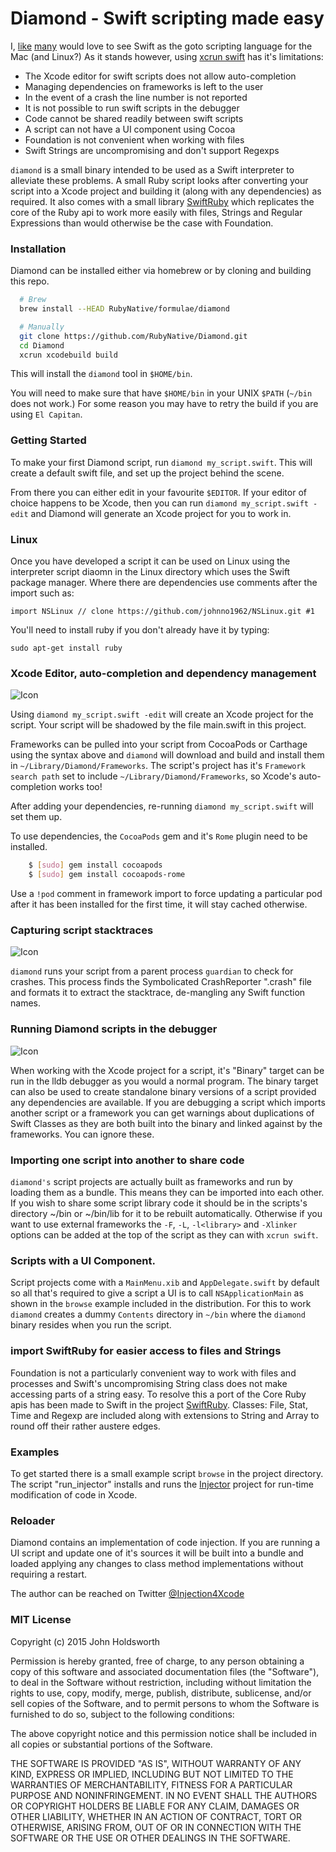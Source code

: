 
# Diamond - Swift scripting made easy

I, [like](https://realm.io/news/swift-for-rubyists/) [many](https://realm.io/news/swift-scripting/)
would love to see Swift as the goto scripting language for the Mac (and Linux?)
As it stands however, using [xcrun swift](http://nomothetis.svbtle.com/swift-for-scripting)
has it's limitations:

* The Xcode editor for swift scripts does not allow auto-completion
* Managing dependencies on frameworks is left to the user
* In the event of a crash the line number is not reported
* It is not possible to run swift scripts in the debugger
* Code cannot be shared readily between swift scripts
* A script can not have a UI component using Cocoa
* Foundation is not convenient when working with files
* Swift Strings are uncompromising and don't support Regexps

`diamond` is a small binary intended to be used as a Swift interpreter to alleviate these
problems. A small Ruby script looks after converting your script into a Xcode project and
building it (along with any dependencies) as required. It also comes with a small library
[SwiftRuby](https://github.com/RubyNative/SwiftRuby) which replicates the core of the Ruby
api to work more easily with files, Strings and Regular Expressions than would otherwise
be the case with Foundation.

### Installation

Diamond can be installed either via homebrew or by cloning and building this repo.

``` sh
  # Brew
  brew install --HEAD RubyNative/formulae/diamond

  # Manually
  git clone https://github.com/RubyNative/Diamond.git
  cd Diamond
  xcrun xcodebuild build
```

This will install the `diamond` tool in `$HOME/bin`.

You will need to make sure that have `$HOME/bin` in your UNIX `$PATH` (`~/bin`
does not work.) For some reason you may have to retry the build if
you are using `El Capitan`.

### Getting Started

To make your first Diamond script, run `diamond my_script.swift`. This will create a
default swift file, and set up the project behind the scene.

From there you can either edit in your favourite `$EDITOR`. If your editor of choice
happens to be Xcode, then you can run `diamond my_script.swift -edit` and Diamond
will generate an Xcode project for you to work in.

### Linux

Once you have developed a script it can be used on Linux using the interpreter
script diaomn in the Linux directory which uses the Swift package manager.
Where there are dependencies use comments after the import such as:

    import NSLinux // clone https://github.com/johnno1962/NSLinux.git #1

You'll need to install ruby if you don't already have it by typing:

    sudo apt-get install ruby

### Xcode Editor, auto-completion and dependency management

![Icon](http://injectionforxcode.johnholdsworth.com/completion.png)

Using `diamond my_script.swift -edit` will create an Xcode project for the script.
Your script will be shadowed by the file main.swift in this project.

Frameworks can be pulled into your script from CocoaPods or Carthage using the
syntax above and `diamond` will download and build and install them in `~/Library/Diamond/Frameworks`.
The script's project has it's `Framework search path` set to include
`~/Library/Diamond/Frameworks`, so Xcode's auto-completion works too!

After adding your dependencies, re-running `diamond my_script.swift` will set
them up.

To use dependencies, the `CocoaPods` gem and it's `Rome` plugin need to be installed.

``` sh
    $ [sudo] gem install cocoapods
    $ [sudo] gem install cocoapods-rome
```

Use a `!pod` comment in framework import to force updating a particular pod after
it has been installed for the first time, it will stay cached otherwise.


### Capturing script stacktraces

![Icon](http://injectionforxcode.johnholdsworth.com/stacktrace.png)

`diamond` runs your script from a parent process `guardian` to check
for crashes. This process finds the Symbolicated CrashReporter ".crash" file
and formats it to extract the stacktrace, de-mangling any Swift function names.

### Running Diamond scripts in the debugger

![Icon](http://injectionforxcode.johnholdsworth.com/debugging.png)

When working with the Xcode project for a script, it's "Binary" target can be run
in the lldb debugger as you would a normal program. The binary target can also be
used to create standalone binary versions of a script provided any dependencies
are available. If you are debugging a script which imports another script or a
framework you can get warnings about duplications of Swift Classes as they
are both built into the binary and linked against by the frameworks.
You can ignore these.

### Importing one script into another to share code

`diamond's` script projects are actually built as frameworks and run by loading
them as a bundle. This means they can be imported into each other. If you wish to
share some script library code it should be in the scripts's directory ~/bin or
~/bin/lib for it to be rebuilt automatically. Otherwise if you want to use external
frameworks the `-F`, `-L`, `-l<library>` and `-Xlinker` options can be added at the
top of the script as they can with `xcrun swift`.

### Scripts with a UI Component.

Script projects come with a `MainMenu.xib` and `AppDelegate.swift` by default so all that's
required to give a script a UI is to call `NSApplicationMain` as shown in the `browse`
example included in the distribution. For this to work `diamond` creates a dummy `Contents`
directory in `~/bin` where the `diamond` binary resides when you run the script.

### import SwiftRuby for easier access to files and Strings

Foundation is not a particularly convenient way to work with files and processes
and Swift's uncompromising String class does not make accessing parts of a string
easy. To resolve this a port of the Core Ruby apis has been made to Swift in the
project [SwiftRuby](https://github.com/RubyNative/SwiftRuby). Classes: File, Stat,
Time and Regexp are included along with extensions to String and Array to round off
their rather austere edges.

### Examples

To get started there is a small example script `browse` in the project directory.
The script "run_injector" installs and runs the [Injector](https://github.com/johnno1962/Injector)
project for run-time modification of code in Xcode.

### Reloader

Diamond contains an implementation of code injection. If you are running a
UI script and update one of it's sources it will be built into a bundle
and loaded applying any changes to class method implementations without
requiring a restart.

The author can be reached on Twitter
[@Injection4Xcode](https://twitter.com/#!/@Injection4Xcode)

### MIT License

Copyright (c) 2015 John Holdsworth

Permission is hereby granted, free of charge, to any person obtaining a copy
of this software and associated documentation files (the "Software"), to deal
in the Software without restriction, including without limitation the rights
to use, copy, modify, merge, publish, distribute, sublicense, and/or sell
copies of the Software, and to permit persons to whom the Software is
furnished to do so, subject to the following conditions:

The above copyright notice and this permission notice shall be included in
all copies or substantial portions of the Software.

THE SOFTWARE IS PROVIDED "AS IS", WITHOUT WARRANTY OF ANY KIND, EXPRESS OR
IMPLIED, INCLUDING BUT NOT LIMITED TO THE WARRANTIES OF MERCHANTABILITY,
FITNESS FOR A PARTICULAR PURPOSE AND NONINFRINGEMENT. IN NO EVENT SHALL THE
AUTHORS OR COPYRIGHT HOLDERS BE LIABLE FOR ANY CLAIM, DAMAGES OR OTHER
LIABILITY, WHETHER IN AN ACTION OF CONTRACT, TORT OR OTHERWISE, ARISING FROM,
OUT OF OR IN CONNECTION WITH THE SOFTWARE OR THE USE OR OTHER DEALINGS IN
THE SOFTWARE.
